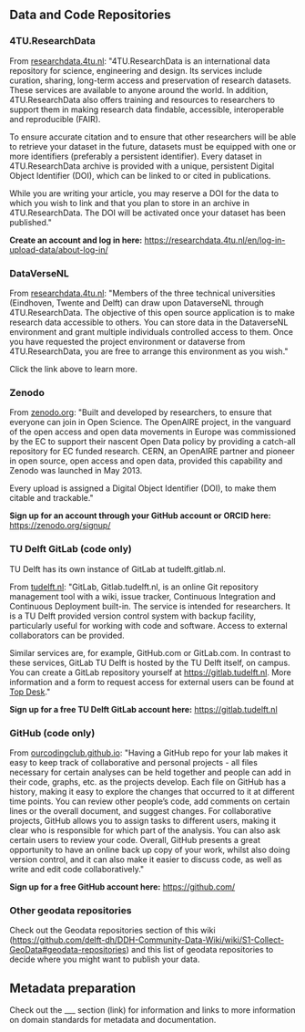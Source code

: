 ## Data and Code Repositories

### 4TU.ResearchData

From [researchdata.4tu.nl](https://researchdata.4tu.nl/en/about/organisation/): "4TU.ResearchData is an international data repository for science, engineering and design. Its services include curation, sharing, long-term access and preservation of research datasets. These services are available to anyone around the world. In addition, 4TU.ResearchData also offers training and resources to researchers to support them in making research data findable, accessible, interoperable and reproducible (FAIR).

To ensure accurate citation and to ensure that other researchers will be able to retrieve your dataset in the future, datasets must be equipped with one or more identifiers (preferably a persistent identifier). Every dataset in 4TU.ResearchData archive is provided with a unique, persistent Digital Object Identifier (DOI), which can be linked to or cited in publications.

While you are writing your article, you may reserve a DOI for the data to which you wish to link and that you plan to store in an archive in 4TU.ResearchData. The DOI will be activated once your dataset has been published."

**Create an account and log in here:** https://researchdata.4tu.nl/en/log-in-upload-data/about-log-in/

### DataVerseNL
From [researchdata.4tu.nl](https://researchdata.4tu.nl/en/use/manage-share/): "Members of the three technical universities (Eindhoven, Twente and Delft) can draw upon DataverseNL through 4TU.ResearchData. The objective of this open source application is to make research data accessible to others. You can store data in the DataverseNL environment and grant multiple individuals controlled access to them. Once you have requested the project environment or dataverse from 4TU.ResearchData, you are free to arrange this environment as you wish."

Click the link above to learn more.

### Zenodo

From [zenodo.org](https://zenodo.org/): "Built and developed by researchers, to ensure that everyone can join in Open Science. The OpenAIRE project, in the vanguard of the open access and open data movements in Europe was commissioned by the EC to support their nascent Open Data policy by providing a catch-all repository for EC funded research. CERN, an OpenAIRE partner and pioneer in open source, open access and open data, provided this capability and Zenodo was launched in May 2013.

Every upload is assigned a Digital Object Identifier (DOI), to make them citable and trackable."

**Sign up for an account through your GitHub account or ORCID here:** https://zenodo.org/signup/

### TU Delft GitLab (code only)
TU Delft has its own instance of GitLab at tudelft.gitlab.nl. 

From [tudelft.nl](https://www.tudelft.nl/en/library/research-data-management/r/manage/collect-and-document): "GitLab, Gitlab.tudelft.nl, is an online Git repository management tool with a wiki, issue tracker, Continuous Integration and Continuous Deployment built-in. The service is intended for researchers. It is a TU Delft provided version control system with backup facility, particularly useful for working with code and software. Access to external collaborators can be provided.

Similar services are, for example, GitHub.com or GitLab.com. In contrast to these services, GitLab TU Delft is hosted by the TU Delft itself, on campus.  You can create a GitLab repository yourself at https://gitlab.tudelft.nl. More information and a form to request access for external users can be found at [Top Desk](https://tudelft.topdesk.net/tas/public/ssp/content/detail/service?unid=888da653ddc04d01b2d5db413fc99a42)." 

**Sign up for a free TU Delft GitLab account here:** https://gitlab.tudelft.nl

### GitHub (code only)
From [ourcodingclub.github.io](https://ourcodingclub.github.io/tutorials/git-for-labs/): "Having a GitHub repo for your lab makes it easy to keep track of collaborative and personal projects - all files necessary for certain analyses can be held together and people can add in their code, graphs, etc. as the projects develop. Each file on GitHub has a history, making it easy to explore the changes that occurred to it at different time points. You can review other people’s code, add comments on certain lines or the overall document, and suggest changes. For collaborative projects, GitHub allows you to assign tasks to different users, making it clear who is responsible for which part of the analysis. You can also ask certain users to review your code. Overall, GitHub presents a great opportunity to have an online back up copy of your work, whilst also doing version control, and it can also make it easier to discuss code, as well as write and edit code collaboratively."

**Sign up for a free GitHub account here:** https://github.com/

### Other geodata repositories

Check out the Geodata repositories section of this wiki (https://github.com/delft-dh/DDH-Community-Data-Wiki/wiki/S1-Collect-GeoData#geodata-repositories) and this list of geodata repositories to decide where you might want to publish your data.

## Metadata preparation

Check out the ___ section (link) for information and links to more information on domain standards for metadata and documentation. 



